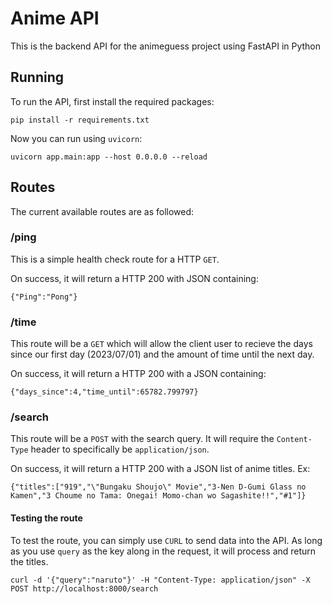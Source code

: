 # Anime API

This is the backend API for the animeguess project using FastAPI in Python

## Running
To run the API, first install the required packages:
```
pip install -r requirements.txt
```

Now you can run using `uvicorn`:
```
uvicorn app.main:app --host 0.0.0.0 --reload
```

## Routes
The current available routes are as followed:

### /ping
This is a simple health check route for a HTTP `GET`.

On success, it will return a HTTP 200 with JSON containing:
```
{"Ping":"Pong"}
```

### /time
This route will be a `GET` which will allow the client user to recieve the days since our first day (2023/07/01) and
the amount of time until the next day.

On success, it will return a HTTP 200 with a JSON containing:
```
{"days_since":4,"time_until":65782.799797}
```

### /search
This route will be a `POST` with the search query. It will require the `Content-Type` header to specifically be `application/json`.

On success, it will return a HTTP 200 with a JSON list of anime titles. Ex:

```
{"titles":["919","\"Bungaku Shoujo\" Movie","3-Nen D-Gumi Glass no Kamen","3 Choume no Tama: Onegai! Momo-chan wo Sagashite!!","#1"]}
```

#### Testing the route
To test the route, you can simply use `CURL` to send data into the API. As long as you use `query` as the key along in the request, it
will process and return the titles.

```
curl -d '{"query":"naruto"}' -H "Content-Type: application/json" -X POST http://localhost:8000/search
```